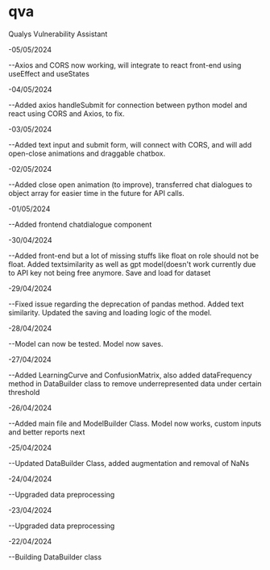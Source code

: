 # qva
Qualys Vulnerability Assistant

-05/05/2024

--Axios and CORS now working, will integrate to react front-end using useEffect and useStates

-04/05/2024

--Added axios handleSubmit for connection between python model and react using CORS and Axios, to fix.

-03/05/2024

--Added text input and submit form, will connect with CORS, and will add open-close animations and draggable chatbox.

-02/05/2024

--Added close open animation (to improve), transferred chat dialogues to object array for easier time in the future for API calls. 

-01/05/2024

--Added frontend chatdialogue component

-30/04/2024

--Added front-end but a lot of missing stuffs like float on role should not be float. Added textsimilarity as well as gpt model(doesn't work currently due to API key not being free anymore. Save and load for dataset

-29/04/2024

--Fixed issue regarding the deprecation of pandas method. Added text similarity. Updated the saving and loading logic of the model.

-28/04/2024

--Model can now be tested. Model now saves.

-27/04/2024

--Added LearningCurve and ConfusionMatrix, also added dataFrequency method in DataBuilder class to remove underrepresented data under certain threshold

-26/04/2024

--Added main file and ModelBuilder Class. Model now works, custom inputs and better reports next

-25/04/2024

--Updated DataBuilder Class, added augmentation and removal of NaNs

-24/04/2024

--Upgraded data preprocessing

-23/04/2024

--Upgraded data preprocessing

-22/04/2024

--Building DataBuilder class
